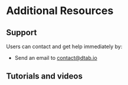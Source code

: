 # Additional Resources

## Support

Users can contact and get help immediately by:

* Send an email to contact@dtab.io

## Tutorials and videos
